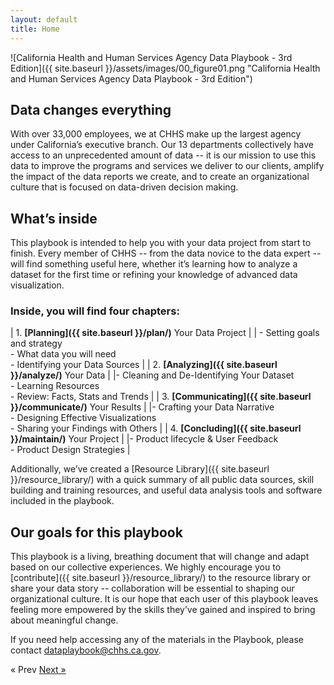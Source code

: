 ```yaml
---
layout: default
title: Home
---
```

![California Health and Human Services Agency Data Playbook - 3rd Edition]({{ site.baseurl }}/assets/images/00_figure01.png "California Health and Human Services Agency Data Playbook - 3rd Edition")
## Data changes everything

With over 33,000 employees, we at CHHS make up the largest agency under California’s executive branch. Our 13 departments collectively have access to an unprecedented amount of data -- it is our mission to use this data to improve the programs and services we deliver to our clients, amplify the impact of the data reports we create, and to create an organizational culture that is focused on data-driven decision making.  

## What’s inside

This playbook is intended to help you with your data project from start to finish. Every member of CHHS -- from the data novice to the data expert -- will find something useful here, whether it’s learning how to analyze a dataset for the first time or refining your knowledge of advanced data visualization. 

### Inside, you will find **four chapters**:

| 1. **[Planning]({{ site.baseurl }}/plan/)** Your Data Project |
| - Setting goals and strategy<br />- What data you will need<br />- Identifying your Data Sources |
| 2. **[Analyzing]({{ site.baseurl }}/analyze/)** Your Data |
|- Cleaning and De-Identifying Your Dataset<br />- Learning Resources<br />- Review: Facts, Stats and Trends |
| 3. **[Communicating]({{ site.baseurl }}/communicate/)** Your Results |
|- Crafting your Data Narrative<br />- Designing Effective Visualizations<br />- Sharing your Findings with Others |
| 4. **[Concluding]({{ site.baseurl }}/maintain/)** Your Project |
|- Product lifecycle & User Feedback<br />- Product Design Strategies |

Additionally, we’ve created a [Resource Library]({{ site.baseurl }}/resource_library/) with a quick summary of all public data sources, skill building and training resources, and useful data analysis tools and software included in the playbook. 

## Our goals for this playbook
This playbook is a living, breathing document that will change and adapt based on our collective experiences. We highly encourage you to [contribute]({{ site.baseurl }}/resource_library/) to the resource library or share your data story -- collaboration will be essential to shaping our organizational culture. It is our hope that each user of this playbook leaves feeling more empowered by the skills they’ve gained and inspired to bring about meaningful change. 


If you need help accessing any of the materials in the Playbook, please contact <dataplaybook@chhs.ca.gov>.

<!-- Pagination -->
<div class="pagination">
  <span class="pagination-item older">&laquo; Prev</span>
  <a class="pagination-item newer" href="{{ site.baseurl }}/plan">Next &raquo;</a>
</div>


<div id="printedpages">
<a href="http://www.google.com">
</div>
